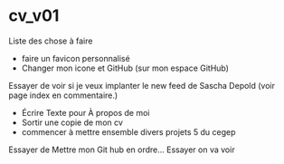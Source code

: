 # cv_v01

Liste des chose à faire
- faire un favicon personnalisé
- Changer mon icone et GitHub (sur mon espace GitHub)


Essayer de voir si je veux implanter le new feed de Sascha Depold (voir page index en commentaire.)
   <!-- <p>You can use Sascha Depold's <a href="https://github.com/sdepold/jquery-rss"
    target="_blank">Vanilla RSS plugin</a> to pull in your blog post feeds.</p>
    <div id="rss-feeds" class="content"> -->


- Écrire Texte pour À propos de moi
- Sortir une copie de mon cv
- commencer à mettre ensemble divers projets 5 du cegep

Essayer de Mettre mon Git hub en ordre... Essayer on va voir


